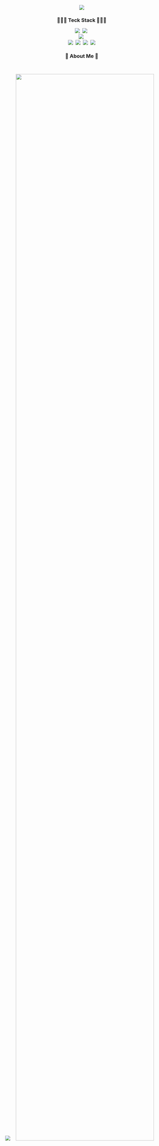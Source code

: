 <p align="center">
    <img src="https://capsule-render.vercel.app/api?type=transparent&color=20BDFF&height=300&section=header&text=MY%20GITHUB&fontSize=70&animation=fadeIn" />
</p>

<h3 align="center">👩🏻‍💻 Teck Stack 👩🏻‍💻</h3>
<p align="center">
  <img src="https://img.shields.io/badge/Java-007396?style=flat&logo=Java&logoColor=white"/></a>&nbsp
  <img src="https://img.shields.io/badge/Python-white?style=flat&logo=Python&logoColor=#3776AB"/></a>&nbsp
  <br>
  <img src="https://img.shields.io/badge/MySQL-4479A1?style=flat&logo=MySQL&logoColor=white"/></a>&nbsp
  <br>
  <img src="https://img.shields.io/badge/Discord-5865F2?style=flat&logo=Discord&logoColor=white"/></a>&nbsp
  <img src="https://img.shields.io/badge/Slack-4A154B?style=flat&logo=Slack&logoColor=white"/></a>&nbsp
  <img src="https://img.shields.io/badge/GitHub-gray?style=flat&logo=GitHub&logoColor=black"/></a>&nbsp
  <img src="https://img.shields.io/badge/Git-blue?style=flat&logo=Git&logoColor=F05032"/></a>
</p>

<h3 align="center"> 📌 About Me 📌 </h3>
<p align="center">
</p>

<br>

<p align="center">
    <img src="https://github-readme-stats.vercel.app/api?username=woorimj&show_icons=true">
    <a href="https://github.com/ashutosh00710/github-readme-activity-graph">
    <img src="https://github-readme-activity-graph.vercel.app/graph?username=woorimj&theme=react-dark&bg_color=20232a&hide_border=true&line=58A6FF&color=58A6FF" width=94%/>
</a>
</p>



<!-- <img src="https://img.shields.io/badge/Spring-6DB33F?style=for-the-badge&logo=spring&logoColor=white" /> -->
